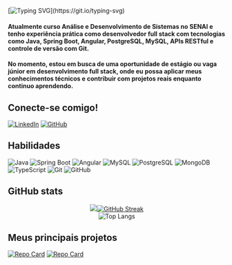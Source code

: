 [![Typing SVG](https://readme-typing-svg.demolab.com?font=Fira+Code&weight=500&size=25&duration=1500&pause=1000&color=FFFFFF&background=6AF9FF00&vCenter=true&width=435&lines=Ol%C3%A1!%F0%9F%91%8B;Eu+sou+o+André+Lucas!)](https://git.io/typing-svg)

#### Atualmente curso Análise e Desenvolvimento de Sistemas no SENAI e tenho experiência prática como desenvolvedor full stack com tecnologias como Java, Spring Boot, Angular, PostgreSQL, MySQL, APIs RESTful e controle de versão com Git. 
#### No momento, estou em busca de uma oportunidade de estágio ou vaga júnior em desenvolvimento full stack, onde eu possa aplicar meus conhecimentos técnicos e contribuir com projetos reais enquanto continuo aprendendo.

## Conecte-se comigo!

[![LinkedIn](https://img.shields.io/badge/LinkedIn-0077B5?style=for-the-badge&logo=linkedin&logoColor=white)](https://www.linkedin.com/in/andré-lucas-ferreira/)
[![GitHub](https://img.shields.io/badge/GitHub-100000?style=for-the-badge&logo=github&logoColor=white)](https://github.com/AndreLucas0)

## Habilidades

![Java](https://img.shields.io/badge/Java-white?style=for-the-badge&logo=java&logoColor=black)
![Spring Boot](https://img.shields.io/badge/Spring_Boot-white?style=for-the-badge&logo=spring&logoColor=black)
![Angular](https://img.shields.io/badge/Angular-white?style=for-the-badge&logo=angular&logoColor=black)
![MySQL](https://img.shields.io/badge/MySQL-white?style=for-the-badge&logo=mysql&logoColor=black)
![PostgreSQL](https://img.shields.io/badge/PostgreSQL-white?style=for-the-badge&logo=postgresql&logoColor=black)
![MongoDB](https://img.shields.io/badge/MongoDB-white?style=for-the-badge&logo=mongodb&logoColor=black)
![TypeScript](https://img.shields.io/badge/TypeScript-white?style=for-the-badge&logo=typescript&logoColor=black)
![Git](https://img.shields.io/badge/Git-white?style=for-the-badge&logo=git&logoColor=black)
![GitHub](https://img.shields.io/badge/GitHub-white?style=for-the-badge&logo=github&logoColor=black)


## GitHub stats

<div align="center">
  
<img src="https://github-readme-stats.vercel.app/api?username=AndreLucas0&show_icons=true&theme=github_dark&hide_border=true&title_color=FFFFFF&icon_color=FFFFFF&text_color=ffffff" />[![GitHub Streak](https://github-readme-streak-stats-eight.vercel.app/?user=AndreLucas0&theme=github_dark&background=000&hide_border=true&ring=FFFFFF&stroke=FFFFFF&fire=FFFFFF&dates=FFF)](...) <br>![Top Langs](https://github-readme-stats.vercel.app/api/top-langs/?username=AndreLucas0&layout=compact&bg_color=000&hide_border=true&title_color=FFFFFF&text_color=FFF)

</div>

## Meus principais projetos

[![Repo Card](https://github-readme-stats.vercel.app/api/pin/?username=AndreLucas0&repo=bankaccount-project-oop&bg_color=000&border_color=30A3DC&show_icons=true&icon_color=30A3DC&title_color=E94D5F&text_color=FFF)](https://github.com/AndreLucas0/bankaccount-project-oop) [![Repo Card](https://github-readme-stats.vercel.app/api/pin/?username=AndreLucas0&repo=CRUD-product&bg_color=000&border_color=30A3DC&show_icons=true&icon_color=30A3DC&title_color=30A3DC&text_color=FFF)](https://github.com/AndreLucas0/CRUD-product/tree/main)

